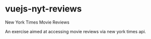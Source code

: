 # vuejs-nyt-reviews
New York Times Movie Reviews

An exercise aimed at accessing movie reviews via new york times api.

